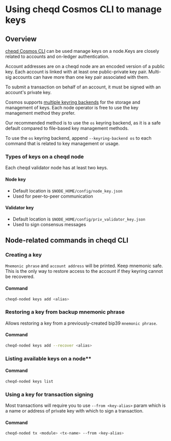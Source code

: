 # Using cheqd Cosmos CLI to manage keys

## Overview

[cheqd Cosmos CLI](./) can be used manage keys on a node.Keys are closely related to accounts and on-ledger authentication.

Account addresses are on a cheqd node are an encoded version of a public key. Each account is linked with at least one public-private key pair. Multi-sig accounts can have more than one key pair associated with them.

To submit a transaction on behalf of an account, it must be signed with an account's private key.

Cosmos supports [multiple keyring backends](https://docs.cosmos.network/master/run-node/keyring.html) for the storage and management of keys. Each node operator is free to use the key management method they prefer.

Our recommended method is to use the `os` keyring backend, as it is a safe default compared to file-based key management methods.

To use the `os` keyring backend, append `--keyring-backend os` to each command that is related to key management or usage.

### Types of keys on a cheqd node

Each cheqd validator node has at least two keys.

#### Node key

* Default location is `$NODE_HOME/config/node_key.json`
* Used for peer-to-peer communication

#### Validator key

* Default location is `$NODE_HOME/config/priv_validator_key.json`
* Used to sign consensus messages

## Node-related commands in cheqd CLI

### Creating a key

`Mnemonic phrase` and `account address` will be printed. Keep mnemonic safe. This is the only way to restore access to the account if they keyring cannot be recovered.

#### Command

```bash
cheqd-noded keys add <alias>
```

### Restoring a key from backup mnemonic phrase

Allows restoring a key from a previously-created bip39 `mnemonic phrase`.

#### Command

```bash
cheqd-noded keys add --recover <alias>
```

### Listing available keys on a node\*\*

#### Command

```bash
cheqd-noded keys list
```

### Using a key for transaction signing

Most transactions will require you to use `--from <key-alias>` param which is a name or address of private key with which to sign a transaction.

#### Command

```bash
cheqd-noded tx <module> <tx-name> --from <key-alias>
```
